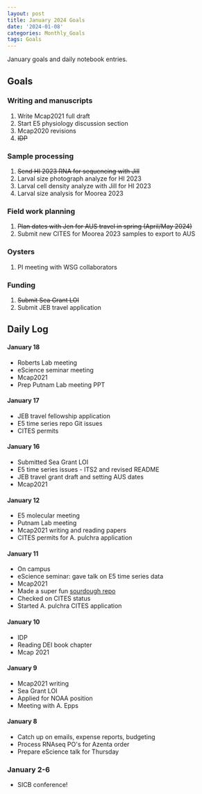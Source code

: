 ```yaml
---
layout: post
title: January 2024 Goals
date: '2024-01-08'
categories: Monthly_Goals
tags: Goals
---
```

January goals and daily notebook entries. 

## Goals  

### Writing and manuscripts 
              
1. Write Mcap2021 full draft
2. Start E5 physiology discussion section
3. Mcap2020 revisions
4. ~~IDP~~

### Sample processing

1. ~~Send HI 2023 RNA for sequencing with Jill~~
2. Larval size photograph analyze for HI 2023 
3. Larval cell density analyze with Jill for HI 2023
4. Larval size analysis for Moorea 2023

### Field work planning

1. ~~Plan dates with Jen for AUS travel in spring (April/May 2024)~~ 
2. Submit new CITES for Moorea 2023 samples to export to AUS 

### Oysters 

1. PI meeting with WSG collaborators

### Funding 

1. ~~Submit Sea Grant LOI~~ 
2. Submit JEB travel application

## **Daily Log**   

#### January 18 

- Roberts Lab meeting
- eScience seminar meeting
- Mcap2021
- Prep Putnam Lab meeting PPT

#### January 17 

- JEB travel fellowship application
- E5 time series repo Git issues
- CITES permits

#### January 16 

- Submitted Sea Grant LOI 
- E5 time series issues - ITS2 and revised README 
- JEB travel grant draft and setting AUS dates 
- Mcap2021 

#### January 12 

- E5 molecular meeting
- Putnam Lab meeting
- Mcap2021 writing and reading papers
- CITES permits for A. pulchra application

#### January 11 

- On campus 
- eScience seminar: gave talk on E5 time series data 
- Mcap2021
- Made a super fun [sourdough repo](https://github.com/AHuffmyer/sourdough_squad)
- Checked on CITES status 
- Started A. pulchra CITES application

#### January 10 

- IDP 
- Reading DEI book chapter
- Mcap 2021

#### January 9 

- Mcap2021 writing
- Sea Grant LOI
- Applied for NOAA position
- Meeting with A. Epps 

#### January 8 

- Catch up on emails, expense reports, budgeting 
- Process RNAseq PO's for Azenta order 
- Prepare eScience talk for Thursday 

### January 2-6

- SICB conference!
